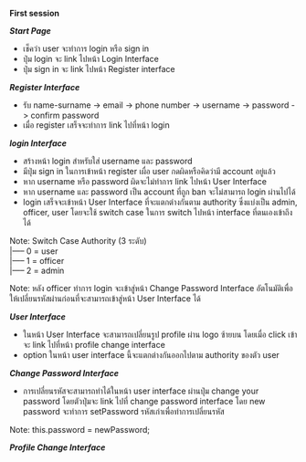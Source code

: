 **First session**

***Start Page***
* เช็คว่า user จะทำการ login หรือ sign in 
* ปุ่ม login จะ link ไปหน้า Login Interface
* ปุ่ม sign in จะ link ไปหน้า Register interface

***Register Interface***
* รับ name-surname -> email -> phone number -> username -> password -> confirm password
* เมื่อ register เสร็จจะทำการ link ไปที่หน้า login


***login Interface***
* สร้างหน้า login สำหรับใส่ username และ password
* มีปุ่ม sign in ในการเข้าหน้า register เผื่อ user กดผิดหรือคิดว่ามี account อยู่แล้ว
* หาก username หรือ password ผิดจะไม่ทำการ link ไปหน้า User Interface
* หาก username และ password เป็น account ที่ถูก ban จะไม่สามารถ login ผ่านไปได้
* login เสร็จจะเข้าหน้า User Interface ที่จะแตกต่างกันตาม authority ซึ่งแบ่งเป็น admin, officer, user โดยจะใช้ switch case ในการ switch ไปหน้า interface ที่ตนเองเข้าถึงได้

Note: Switch Case Authority (3 ระดับ) \
|—– 0 = user\
|—– 1 = officer\
|—– 2 = admin

Note: หลัง officer ทำการ login จะเข้าสู่หน้า Change Password Interface อัตโนมัติเพื่อให้เปลี่ยนรหัสผ่านก่อนที่จะสามารถเข้าสู่หน้า User Interface ได้

***User Interface***
* ในหน้า User Interface จะสามารถเปลี่ยนรูป profile ผ่าน logo ซ้ายบน โดยเมื่อ click เข้าจะ link ไปที่หน้า profile change interface 
* option ในหน้า user interface นี้จะแตกต่างกันออกไปตาม authority ของตัว user


***Change Password Interface***
* การเปลี่ยนรหัสจะสามารถทำได้ในหน้า user interface ผ่านปุ่ม change your password โดยตัวปุ่มจะ link ไปที่ change password interface โดย new password จะทำการ setPassword รหัสเก่าเพื่อทำการเปลี่ยนรหัส

Note: this.password = newPassword;

***Profile Change Interface***